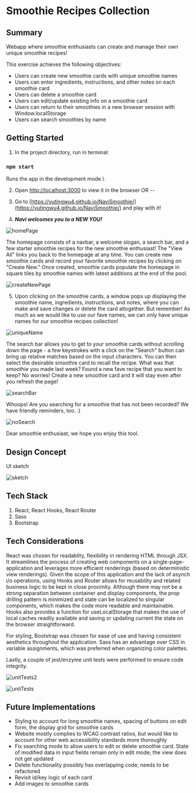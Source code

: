 # Smoothie Recipes Collection

## Summary

Webapp where smoothie enthusiasts can create and manage their own unique smoothie recipes!

This exercise achieves the following objectives:
- Users can create new smoothie cards with unique smoothie names
- Users can enter ingredients, instructions, and other notes on each smoothie card
- Users can delete a smoothie card
- Users can edit/update existing info on a smoothie card
- Users can return to their smoothies in a new browser session with Window.localStorage
- Users can search smoothies by name


## Getting Started

1) In the project directory, run in terminal:

### `npm start`

Runs the app in the development mode.\

2) Open [http://localhost:3000](http://localhost:3000) to view it in the browser OR --

3) Go to [https://yutingwu4.github.io/NaviSmoothie/](https://yutingwu4.github.io/NaviSmoothie/) and play with it!

4) **_Navi welcomes you to a NEW YOU!_**

![homePage](https://user-images.githubusercontent.com/74384669/117894219-b6ed0500-b270-11eb-9257-8ab5196605b6.PNG)

The homepage consists of a navbar, a welcome slogan, a search bar, and a few starter smoothie recipes for the new smoothie enthusiast!  The "View All" links you back to the homepage at any time.  You can create new smoothie cards and record your favorite smoothie recipes by clicking on "Create New."  Once created, smoothie cards populate the homepage in square tiles by smoothie names with latest additions at the end of the pool.  

![createNewPage](https://user-images.githubusercontent.com/74384669/117894346-03d0db80-b271-11eb-87d6-aa77d6e65aa8.PNG)


5) Upon clicking on the smoothie cards, a window pops up displaying the smoothie name, ingredients, instructions, and notes, where you can make and save changes or delete the card altogether.  But remember!  As much as we would like to use our fave names, we can only have unique names for our smoothie recipes collection!   

![uniqueName](https://user-images.githubusercontent.com/74384669/117895725-d6d1f800-b273-11eb-8387-eb447c124abb.PNG)

The search bar allows you to get to your smoothie cards without scrolling down the page - a few keystrokes with a click on the "Search" button can bring up relative matches based on the input characters.  You can then select the desirable smoothie card to recall the recipe.  What was that smoothie you made last week?  Found a new fave recipe that you want to keep?  No worries!  Create a new smoothie card and it will stay even after you refresh the page!

![searchBar](https://user-images.githubusercontent.com/74384669/117895863-231d3800-b274-11eb-9f28-7bc520880d46.PNG)

Whoops!  Are you searching for a smoothie that has not been recorded?  We have friendly reminders, too. :)

![noSearch](https://user-images.githubusercontent.com/74384669/117896060-97f07200-b274-11eb-915e-61946d06c3b2.PNG)

Dear smoothie enthusiast, we hope you enjoy this tool.


## Design Concept

UI sketch

![sketch](https://user-images.githubusercontent.com/74384669/117904893-0fc79800-b287-11eb-9414-44bcd6f62c5f.PNG)



## Tech Stack

1) React, React Hooks, React Router
2) Sass
3) Bootstrap


## Tech Considerations

React was chosen for readablity, flexibility in rendering HTML through JSX.  It streamlines the process of creating web components on a single-page-application and leverages more efficient renderings (based on deterministic view renderings).  Given the scope of this application and the lack of asynch i/o operations, using Hooks and Router allows for reusability and related business logic to be kept in close proximity.  Although there may not be a strong separation between container and display components, the prop drilling pattern is minimized and state can be localized to singular components, which makes the code more readable and maintainable.  Hooks also provides a function for useLocalStorage that makes the use of local caches readily available and saving or updating current the state on the browser straightforward.

For styling, Bootstrap was chosen for ease of use and having consistent aesthetics throughout the application.  Sass has an advantage over CSS in variable assignments, which was preferred when organizing color palettes.

Lastly, a couple of jest/enzyme unit tests were performed to ensure code integrity.

![unitTests2](https://user-images.githubusercontent.com/74384669/117900824-e99dfa00-b27e-11eb-8f6d-16031b09c43c.PNG)

![unitTests](https://user-images.githubusercontent.com/74384669/117897750-4e098b00-b278-11eb-83ea-2ca3ad19b833.PNG)



## Future Implementations

- Styling to account for long smoothie names, spacing of buttons on edit form, the display grid for smoothie cards
- Website mostly complies to WCAG contrast ratios, but would like to account for other web accessibility standards more thoroughly
- Fix searching mode to allow users to edit or delete smoothie card.  State of modified data in input fields remain only in edit mode; the view does not get updated
- Delete functionality possibly has overlapping code; needs to be refactored
- Revisit id/key logic of each card
- Add images to smoothie cards

